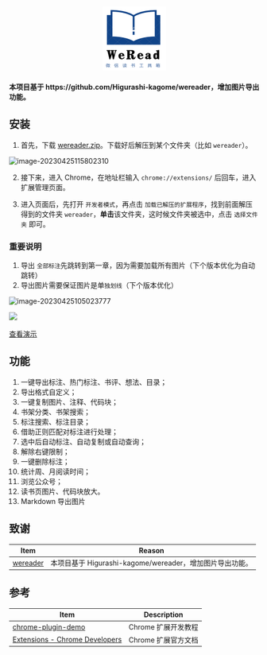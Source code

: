 <h2 align="center"><img src="res/README/icon128.png" height="128"><br></h2>

<p ><strong>本项目基于 https://github.com/Higurashi-kagome/wereader，增加图片导出功能。 </strong></p>

## 安装

1. 首先，下载 [wereader.zip](./wereader.zip)。下载好后解压到某个文件夹（比如 `wereader`）。

![image-20230425115802310](https://img2023.cnblogs.com/blog/2740513/202304/2740513-20230425115804261-669021128.png)

2. 接下来，进入 Chrome，在地址栏输入 `chrome://extensions/` 后回车，进入扩展管理页面。

3. 进入页面后，先打开 `开发者模式`，再点击 `加载已解压的扩展程序`，找到前面解压得到的文件夹 `wereader`，**单击**该文件夹，这时候文件夹被选中，点击 `选择文件夹` 即可。

### 重要说明

1. 导出 `全部标注`先跳转到第一章，因为需要加载所有图片（下个版本优化为自动跳转）
2. 导出图片需要保证图片是单`独划线`（下个版本优化）

![image-20230425105023777](https://img2023.cnblogs.com/blog/2740513/202304/2740513-20230425105028783-1655172475.png)

![](https://camo.githubusercontent.com/de6987fb0badf6857aa100db1074534a626179378ea4b6189d4da34b7520b099/68747470733a2f2f63646e2e6a7364656c6976722e6e65742f67682f73616e63696a756e2f696d616765732f706963732f7172636f64655f62616e6e65722e77656270)



[查看演示](./res/README/install.gif)

## 功能

1. 一键导出标注、热门标注、书评、想法、目录；
2. 导出格式自定义；
3. 一键复制图片、注释、代码块；
4. 书架分类、书架搜索；
5. 标注搜索、标注目录；
6. 借助正则匹配对标注进行处理；
7. 选中后自动标注、自动复制或自动查询；
8. 解除右键限制；
9.  一键删除标注；
10. 统计周、月阅读时间；
11. 浏览公众号；
12. 读书页图片、代码块放大。
13. Markdown 导出图片

## 致谢

| Item                                                         | Reason                                                       |
| ------------------------------------------------------------ | ------------------------------------------------------------ |
| [wereader](https://github.com/Higurashi-kagome/wereader)             | 本项目基于 Higurashi-kagome/wereader，增加图片导出功能。
## 参考

| Item                                                                            | Description         |
| ------------------------------------------------------------                    | ------------------- |
| [chrome-plugin-demo](https://github.com/sxei/chrome-plugin-demo)                | Chrome 扩展开发教程   |
| [Extensions - Chrome Developers](https://developer.chrome.com/docs/extensions/) | Chrome 扩展官方文档   |

